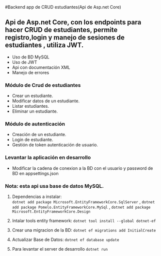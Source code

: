 #Backend app de CRUD estudiantes(Api de Asp.net Core)

## Api de Asp.net Core, con los endpoints para hacer CRUD de estudiantes, permite registro,login y manejo de sesiones de estudiantes , utiliza JWT.
- Uso de BD MySQL
- Uso de JWT
- Api con documentación XML
- Manejo de errores

### Módulo de Crud de estudiantes
- Crear un estudiante.
- Modificar datos de un estudiante.
- Listar estudiantes.
- Eliminar un estudiante.

### Módulo de autenticación
- Creación de un estudiante.
- Login de estudiante.
- Gestión de token autenticación de usuario.

### Levantar la aplicación en desarrollo
 - Modificar la cadena de conexion a la BD con el usuario y password de BD en appsettings.json

### Nota: esta api usa base de datos MySQL. 
1. Dependencias a instalar:  
```dotnet add package Microsoft.EntityFrameworkCore.SqlServer``` , 
```dotnet add package Pomelo.EntityFrameworkCore.MySql``` , 
```dotnet add package Microsoft.EntityFrameworkCore.Design```

2. Intalar tools entity framework: ```dotnet tool install --global dotnet-ef```

3. Crear una migracion de la BD: ```dotnet ef migrations add InitialCreate```

4. Actualizar Base de Datos: ```dotnet ef database update```

5. Para levantar el server de desarrollo ```dotnet run```

   
